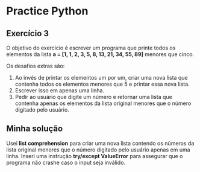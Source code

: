 # Practice Python
## Exercício 3
O objetivo do exercício é escrever um programa que printe todos os elementos da lista **a = [1, 1, 2, 3, 5, 8, 13, 21, 34, 55, 89]**
menores que cinco. 

Os desafios extras são:
1. Ao invés de printar os elementos um por um, criar uma nova lista que contenha todos os elementos menores que 5 e printar essa nova lista.
2. Escrever isso em apenas uma linha.
3. Pedir ao usuário que digite um número e retornar uma lista que contenha apenas os elementos da lista original menores que o número digitado
   pelo usuário.

## Minha solução
Usei **list comprehension** para criar uma nova lista contendo os números da lista original menores que o número
digitado pelo usuário apenas em uma linha. Inseri uma instrução **try/except ValueError** para assegurar que o programa 
não crashe caso o input seja inválido. 
